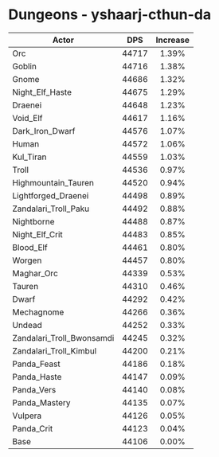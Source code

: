 # Dungeons - yshaarj-cthun-da
| Actor | DPS | Increase |
|---|:---:|:---:|
|Orc|44717|1.39%|
|Goblin|44716|1.38%|
|Gnome|44686|1.32%|
|Night_Elf_Haste|44675|1.29%|
|Draenei|44648|1.23%|
|Void_Elf|44617|1.16%|
|Dark_Iron_Dwarf|44576|1.07%|
|Human|44572|1.06%|
|Kul_Tiran|44559|1.03%|
|Troll|44536|0.97%|
|Highmountain_Tauren|44520|0.94%|
|Lightforged_Draenei|44498|0.89%|
|Zandalari_Troll_Paku|44492|0.88%|
|Nightborne|44488|0.87%|
|Night_Elf_Crit|44483|0.85%|
|Blood_Elf|44461|0.80%|
|Worgen|44457|0.80%|
|Maghar_Orc|44339|0.53%|
|Tauren|44310|0.46%|
|Dwarf|44292|0.42%|
|Mechagnome|44266|0.36%|
|Undead|44252|0.33%|
|Zandalari_Troll_Bwonsamdi|44245|0.32%|
|Zandalari_Troll_Kimbul|44200|0.21%|
|Panda_Feast|44186|0.18%|
|Panda_Haste|44147|0.09%|
|Panda_Vers|44140|0.08%|
|Panda_Mastery|44135|0.07%|
|Vulpera|44126|0.05%|
|Panda_Crit|44123|0.04%|
|Base|44106|0.00%|
